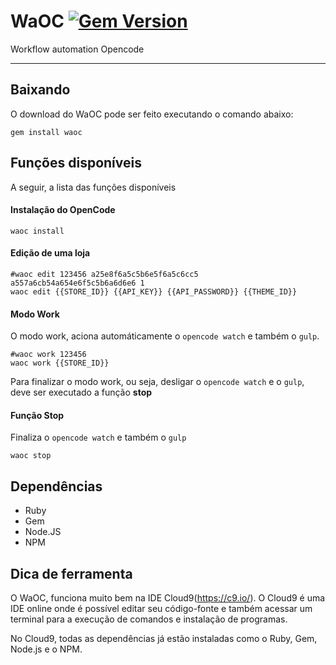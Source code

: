 # WaOC [![Gem Version](https://badge.fury.io/rb/waoc.svg)](http://badge.fury.io/rb/waoc)
Workflow automation Opencode

--------

## Baixando

O download do WaOC pode ser feito executando o comando abaixo:
``` shell
gem install waoc
```

## Funções disponíveis

A seguir, a lista das funções disponíveis

#### Instalação do OpenCode
``` shell
waoc install
```

#### Edição de uma loja
``` shell
#waoc edit 123456 a25e8f6a5c5b6e5f6a5c6cc5 a557a6cb54a654e6f5c5b6a6d6e6 1
waoc edit {{STORE_ID}} {{API_KEY}} {{API_PASSWORD}} {{THEME_ID}}
```

#### Modo Work
O modo work, aciona automáticamente o `opencode watch` e também o `gulp`.
``` shell
#waoc work 123456
waoc work {{STORE_ID}}
```
Para finalizar o modo work, ou seja, desligar o `opencode watch` e o `gulp`, deve ser executado a função **stop**

#### Função Stop
Finaliza o `opencode watch` e também o `gulp`
``` shell
waoc stop
```

## Dependências

- Ruby
- Gem
- Node.JS
- NPM


## Dica de ferramenta

O WaOC, funciona muito bem na IDE Cloud9(https://c9.io/).
O Cloud9 é uma IDE online onde é possível editar seu código-fonte e também acessar um terminal para a execução de comandos e instalação de programas.

No Cloud9, todas as dependências já estão instaladas como o Ruby, Gem, Node.js e o NPM.
